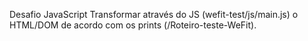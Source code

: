 Desafio JavaScript
Transformar através do JS (wefit-test/js/main.js) o HTML/DOM de acordo com os prints (/Roteiro-teste-WeFit).
